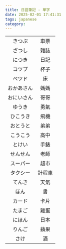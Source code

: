 ```yaml
---
title: 日語筆記 - 單字
date: 2025-02-01 17:41:31
tags: japanese
category:
---
```


|            |        |
| :--------: | :----: |
|   きつぷ   |  車票  |
|   ざつし   |  雜誌  |
|   につき   |  日記  |
|   コツプ   |  杯子  |
|   ベツド   |   床   |
| おかあさん |  媽媽  |
| おにいさん |  哥哥  |
|   ゆうき   |  勇氣  |
|  ひこうき  |  飛機  |
|  おとうと  |  弟弟  |
|  こうこう  |  高中  |
|   とけい   |  手錶  |
|  せんせん  |  老師  |
|  スーパー  |  超市  |
|  タクシー  | 計程車 |
|   てんき   |  天氣  |
|    ほん    |   書   |
|   カード   |  卡片  |
|   たまご   |  雞蛋  |
|   にほん   |  日本  |
|   りんご   |  蘋果  |
|    さけ    |   酒   |
